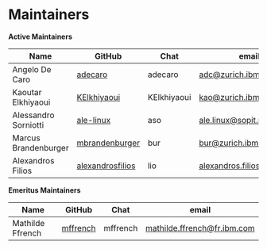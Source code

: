 Maintainers
===========

**Active Maintainers**

| Name                 | GitHub                               | Chat        | email                       |
|----------------------|--------------------------------------|-------------|-----------------------------|
| Angelo De Caro       | [adecaro][adecaro]                   | adecaro     | <adc@zurich.ibm.com>        |
| Kaoutar Elkhiyaoui   | [KElkhiyaoui][KElkhiyaoui]           | KElkhiyaoui | <kao@zurich.ibm.com>        |
| Alessandro Sorniotti | [ale-linux][ale-linux]               | aso         | <ale.linux@sopit.net>       |
| Marcus Brandenburger | [mbrandenburger][mbrandenburger]     | bur         | <bur@zurich.ibm.com>        |
| Alexandros Filios    | [alexandrosfilios][alexandrosfilios] | lio         | <alexandros.filios@ibm.com> |

**Emeritus Maintainers**

| Name | GitHub | Chat | email |
| --- | --- | --- | --- |
| Mathilde Ffrench | [mffrench][mffrench] | mffrench | <mathilde.ffrench@fr.ibm.com> |

[adecaro]: https://github.com/adecaro
[KElkhiyaoui]: https://github.com/KElkhiyaoui
[mffrench]: https://github.com/mffrench
[ale-linux]: https://github.com/ale-linux
[mbrandenburger]: https://github.com/mbrandenburger
[alexandrosfilios]: https://github.com/alexandrosfilios
